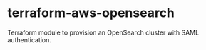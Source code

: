 # terraform-aws-opensearch
Terraform module to provision an OpenSearch cluster with SAML authentication.
